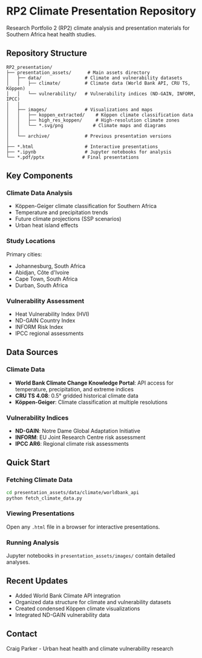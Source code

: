 # RP2 Climate Presentation Repository

Research Portfolio 2 (RP2) climate analysis and presentation materials for Southern Africa heat health studies.

## Repository Structure

```
RP2_presentation/
├── presentation_assets/      # Main assets directory
│   ├── data/                # Climate and vulnerability datasets
│   │   ├── climate/         # Climate data (World Bank API, CRU TS, Köppen)
│   │   └── vulnerability/   # Vulnerability indices (ND-GAIN, INFORM, IPCC)
│   │
│   ├── images/              # Visualizations and maps
│   │   ├── koppen_extracted/    # Köppen climate classification data
│   │   ├── high_res_koppen/     # High-resolution climate zones
│   │   └── *.svg/png           # Climate maps and diagrams
│   │
│   └── archive/             # Previous presentation versions
│
├── *.html                   # Interactive presentations
├── *.ipynb                  # Jupyter notebooks for analysis
└── *.pdf/pptx              # Final presentations
```

## Key Components

### Climate Data Analysis
- Köppen-Geiger climate classification for Southern Africa
- Temperature and precipitation trends
- Future climate projections (SSP scenarios)
- Urban heat island effects

### Study Locations
Primary cities:
- Johannesburg, South Africa
- Abidjan, Côte d'Ivoire
- Cape Town, South Africa
- Durban, South Africa

### Vulnerability Assessment
- Heat Vulnerability Index (HVI)
- ND-GAIN Country Index
- INFORM Risk Index
- IPCC regional assessments

## Data Sources

### Climate Data
- **World Bank Climate Change Knowledge Portal**: API access for temperature, precipitation, and extreme indices
- **CRU TS 4.08**: 0.5° gridded historical climate data
- **Köppen-Geiger**: Climate classification at multiple resolutions

### Vulnerability Indices
- **ND-GAIN**: Notre Dame Global Adaptation Initiative
- **INFORM**: EU Joint Research Centre risk assessment
- **IPCC AR6**: Regional climate risk assessments

## Quick Start

### Fetching Climate Data
```bash
cd presentation_assets/data/climate/worldbank_api
python fetch_climate_data.py
```

### Viewing Presentations
Open any `.html` file in a browser for interactive presentations.

### Running Analysis
Jupyter notebooks in `presentation_assets/images/` contain detailed analyses.

## Recent Updates
- Added World Bank Climate API integration
- Organized data structure for climate and vulnerability datasets
- Created condensed Köppen climate visualizations
- Integrated ND-GAIN vulnerability data

## Contact
Craig Parker - Urban heat health and climate vulnerability research